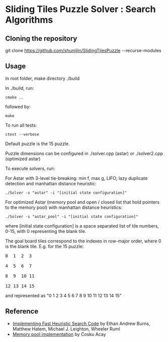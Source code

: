 # Sliding Tiles Puzzle Solver : Search Algorithms

## Cloning the repository
git clone https://github.com/shunjilin/SlidingTilesPuzzle --recurse-modules

## Usage
In root folder, make directory ./build

In ./build, run:
```
cmake ..
```
followed by:
```
make
```

To run all tests:
```
ctest --verbose
```

Default puzzle is the 15 puzzle.

Puzzle dimensions can be configured in ./solver.cpp (astar) or ./solver2.cpp (optimized astar)

To execute solvers, run:

For Astar with 3-level tie-breaking: min f, max g, LIFO; lazy duplicate detection and manhattan distance heuristic:
```
./Solver -s "astar" -i "[initial state configuration]"
```
For optimized Astar (memory pool and open / closed list that hold pointers to the memory pool) with manhattan distance heuristics:
```
./Solver -s "astar_pool" -i "[initial state configuration]"
```

where [initial state configuration] is a space separated list of tile numbers, 0-15, with 0 representing the blank tile.

The goal board tiles correspond to the indexes in row-major order, where 0 is the blank tile.
E.g. for the 15 puzzle:

<pre>
0  1  2  3

4  5  6  7

8  9  10 11

12 13 14 15
</pre>

and represented as "0 1 2 3 4 5 6 7 8 9 10 11 12 13 14 15"

## Reference
* [Implementing Fast Heuristic Search Code](https://www.aaai.org/ocs/index.php/SOCS/SOCS12/paper/view/5404/5173) by Ethan Andrew Burns, Matthew Hatem, Michael J. Leighton, Wheeler Ruml
* [Memory pool implementation](https://github.com/cacay/MemoryPool) by Cosku Acay